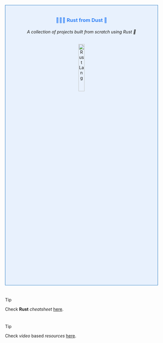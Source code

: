 <div align="center" style="border: 1px solid #2479c3; padding: 1rem 0 1rem 0; background-color:rgba(56, 139, 253, 0.1);"> 
    <h3 style="color:rgb(47, 129, 247);" > 👨🏻‍💻 Rust from Dust 🔬 </h3>
    <h6> A collection of projects built from scratch using Rust 🚀 </h6>
    <picture>
        <img style="width:20%;visibility:visible;" alt="Rust Lang" src="https://raw.githubusercontent.com/cognitive-engineering-lab/rust-book/979208354d6dae529547acdd2c98e9d253974612/src/img/ferris/not_desired_behavior.svg" width="100">
    </picture>
</div>

#

> [!TIP]
> Check **Rust** _cheatsheet_ [here](https://github.com/mohammadzainabbas/rust-from-dust/blob/main/docs/CHEATSHEET.md).

#

> [!TIP]
> Check _video_ based _resources_ [here](https://github.com/mohammadzainabbas/rust-from-dust/blob/main/docs/REF_VIDEOS.md).

#
